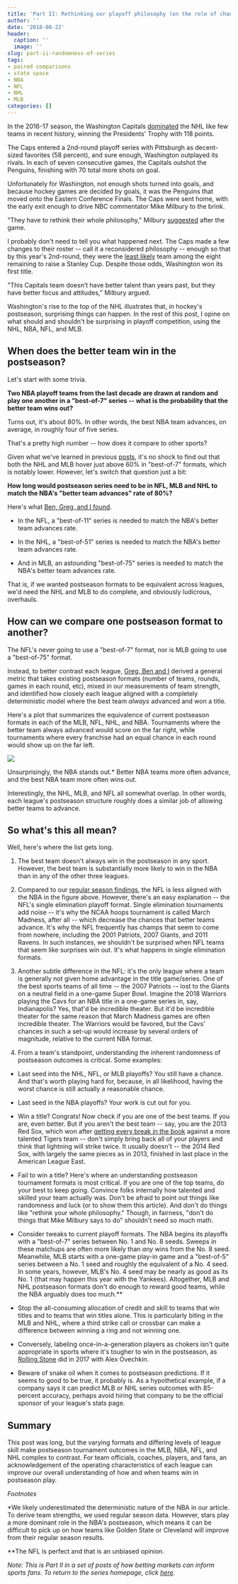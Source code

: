 ```yaml
---
title: 'Part II: Rethinking our playoff philosophy (on the role of chance in the postseason)'
author: ''
date: '2018-08-22'
header:
  caption: ''
  image: ''
slug: part-ii-randomness-of-series
tags:
- paired comparisons
- state space
- NBA
- NFL
- NHL
- MLB
categories: []
---
```


In the 2016-17 season, the Washington Capitals [dominated](https://www.washingtonpost.com/news/fancy-stats/wp/2017/02/09/this-is-the-most-dominating-washington-capitals-team-ever-so-whats-it-mean-for-the-cup/?noredirect=on&utm_term=.940cf4c44b8f) the NHL like few teams in recent history, winning the Presidents' Trophy with 118 points. 

The Caps entered a 2nd-round playoff series with Pittsburgh as decent-sized favorites (58 percent), and sure enough, Washington outplayed its rivals. In each of seven consecutive games, the Capitals outshot the Penguins, finishing with 70 total more shots on goal. 

Unfortunately for Washington, not enough shots turned into goals, and because hockey games are decided by goals, it was the Penguins that moved onto the Eastern Conference Finals. The Caps were sent home, with the early exit enough to drive NBC commentator Mike Milbury to the brink. 

"They have to rethink their whole philosophy," Milbury [suggested](https://twitter.com/StatsbyLopez/status/862503623565205504) after the game. 

I probably don't need to tell you what happened next. The Caps made a few changes to their roster -- call it a reconsidered philosophy -- enough so that by this year's 2nd-round, they were the [least likely](https://twitter.com/StatsbyLopez/status/990611488401510401) team among the eight remaining to raise a Stanley Cup. Despite those odds, Washington won its first title. 

"This Capitals team doesn’t have better talent than years past, but they have better focus and attitudes," Milbury argued. 

Washington's rise to the top of the NHL illustrates that, in hockey's postseason, surprising things can happen. In the rest of this post, I opine on what should and shouldn't be surprising in playoff competition, using the NHL, NBA, NFL, and MLB. 

## When does the better team win in the postseason? 

Let's start with some trivia.

**Two NBA playoff teams from the last decade are drawn at random and play one another in a "best-of-7" series -- what is the probability that the better team wins out?**

Turns out, it's about 80%. In other words, the best NBA team advances, on average, in roughly four of five series.

That's a pretty high number -- how does it compare to other sports? 

Given what we've learned in previous [posts](http://statsbylopez.netlify.com/post/part-i-randomness-of-games/), it's no shock to find out that both the NHL and MLB hover just above 60% in "best-of-7" formats, which is notably lower. However, let's switch that question just a bit:

**How long would postseason series need to be in NFL, MLB and NHL to match the NBA's "better team advances" rate of 80%?**

Here's what [Ben, Greg, and I found](https://arxiv.org/abs/1701.05976). 

- In the NFL, a "best-of-11" series is needed to match the NBA's better team advances rate.

- In the NHL, a "best-of-51" series is needed to match the NBA's better team advances rate.

- And in MLB, an astounding "best-of-75" series is needed to match the NBA's better team advances rate.

That is, if we wanted postseason formats to be equivalent across leagues, we'd need the NHL and MLB to do complete, and obviously ludicrous, overhauls.

## How can we compare one postseason format to another?

The NFL's never going to use a "best-of-7" format, nor is MLB going to use a "best-of-75" format. 

Instead, to better contrast each league, [Greg, Ben and I](https://arxiv.org/abs/1701.05976) derived a general metric that takes existing postseason formats (number of teams, rounds, games in each round, etc), mixed in our measurements of team strength, and identified how closely each league aligned with a completely deterministic model where the best team *always* advanced and won a title.  

Here's a plot that summarizes the equivalence of current postseason formats in each of the MLB, NFL, NHL, and NBA. Tournaments where the better team always advanced would score on the far right, while tournaments where every franchise had an equal chance in each round would show up on the far left. 

![](/post/2018-08-22-part-i-randomness-of-regular-season-competition_files/parity.png)

Unsurprisingly, the NBA stands out.* Better NBA teams more often advance, and the best NBA team more often wins out. 

Interestingly, the NHL, MLB, and NFL all somewhat overlap. In other words, each league's postseason structure roughly does a similar job of allowing better teams to advance.

## So what's this all mean?  

Well, here's where the list gets long.

1. The best team doesn't always win in the postseason in any sport. However, the best team is substantially more likely to win in the NBA than in any of the other three leagues.

2. Compared to our [regular season findings](http://statsbylopez.netlify.com/post/part-i-randomness-of-games/), the NFL is less aligned with the NBA in the figure above. However, there's an easy explanation -- the NFL's single elimination playoff format. Single elimination tournaments add noise -- it's why the NCAA hoops tournament is called March Madness, after all -- which decrease the chances that better teams advance. It's why the NFL frequently has champs that seem to come from nowhere, including the 2001 Patriots, 2007 Giants, and 2011 Ravens. In such instances, we shouldn't be surprised when NFL teams that seem like surprises win out. It's what happens in single elimination formats. 


3. Another subtle difference in the NFL: it's the only league where a team is generally not given home advantage in the title game/series. One of the best sports teams of all time -- the 2007 Patriots -- lost to the Giants on a neutral field in a one-game Super Bowl. Imagine the 2018 Warriors playing the Cavs for an NBA title in a one-game series in, say, Indianapolis? Yes, that'd be incredible theater. But it'd be incredible theater for the same reason that March Madness games are often incredible theater. The Warriors would be favored, but the Cavs' chances in such a set-up would increase by several orders of magnitude, relative to the current NBA format.

4. From a team's standpoint, understanding the inherent randomness of postseason outcomes is critical. Some examples:

- Last seed into the NHL, NFL, or MLB playoffs? You still have a chance. And that's worth playing hard for, because, in all likelihood, having the worst chance is still actually a reasonable chance. 

- Last seed in the NBA playoffs? Your work is cut out for you. 

-  Win a title? Congrats! Now check if you are one of the best teams. If you are, even better. But if you aren't the best team -- say, you are the 2013 Red Sox, which won after [getting every break in the book](https://statsbylopez.github.io/NESSIS2017_files/NESSIS_2017.html#how-often-does-the-best-team-win) against a more talented Tigers team -- don't simply bring back all of your players and think that lightning will strike twice. It usually doesn't -- the 2014 Red Sox, with largely the same pieces as in 2013, finished in last place in the American League East.

- Fail to win a title? Here's where an understanding postseason tournament formats is most critical. If you are one of the top teams, do your best to keep going. Convince folks internally how talented and skilled your team actually was. Don't be afraid to point out things like randomness and luck (or to show them this article). And don't do things like "rethink your whole philosophy." Though, in fairness, "don't do things that Mike Milbury says to do" shouldn't need so much math.

- Consider tweaks to current playoff formats. The NBA begins its playoffs with a "best-of-7" series between No. 1 and No. 8 seeds. Sweeps in these matchups are often more likely than *any* wins from the No. 8 seed. Meanwhile, MLB starts with a one-game play-in game and a "best-of-5" series between a No. 1 seed and roughly the equivalent of a No. 4 seed. In some years, however, MLB's No. 4 seed may be nearly as good as its No. 1 (that may happen this year with the Yankees). Altogether, MLB and NHL postseason formats don't do enough to reward good teams, while the NBA arguably does too much.**

- Stop the all-consuming allocation of credit and skill to teams that win titles and to teams that win titles alone. This is particularly biting in the MLB and NHL, where a third strike call or crossbar can make a difference between winning a ring and not winning one. 

- Conversely, labeling once-in-a-generation players as chokers isn't quite appropriate in sports where it's tougher to win in the postseason, as [Rolling Stone](https://www.rollingstone.com/culture/culture-lists/10-biggest-chokers-in-sports-history-108696/alexander-ovechkin-109184/) did in 2017 with Alex Ovechkin.

- Beware of snake oil when it comes to postseason predictions. If it seems to good to be true, it probably is. As a hypothetical example, if a company says it can predict MLB or NHL series outcomes with 85-percent accuracy, perhaps avoid hiring that company to be the official sponsor of your league's stats page.


## Summary

This post was long, but the varying formats and differing levels of league skill make postseason tournament outcomes in the MLB, NBA, NFL, and NHL complex to contrast. For team officials, coaches, players, and fans, an acknowledgement of the operating characteristics of each league can improve our overall understanding of how and when teams win in postseason play.  


*Footnotes*

*We likely underestimated the deterministic nature of the NBA in our article. To derive team strengths, we used regular season data. However, stars play a more dominant role in the NBA's postseason, which means it can be difficult to pick up on how teams like Golden State or Cleveland will improve from their regular season results.

**The NFL is perfect and that is an unbiased opinion.


*Note: This is Part II in a set of posts of how betting markets can inform sports fans. To return to the series homepage, click [here](http://statsbylopez.netlify.com/post/lessons-hidden-in-sports-betting-markets/).* 
